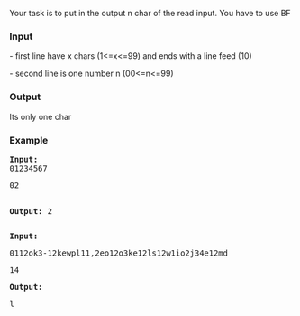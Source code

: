 <p>Your task is to put in the output n char of the read input. You have to use BF</p>
<h3>Input</h3>
<p>- first line have x chars (1&lt;=x&lt;=99) and ends with a line feed (10)</p>
<p>- second line is one number n (00&lt;=n&lt;=99)</p>
<h3>Output</h3>
<p>Its only one char</p>
<h3>Example</h3>
<pre><strong>Input:</strong>
01234567</pre>
<pre>02

<strong>Output:</strong>
2</pre>
<pre><strong>Input:</strong></pre>
<pre>0112ok3-12kewpl11,2eo12o3ke12ls12w1io2j34e12md</pre>
<pre>14</pre>
<pre><strong>Output:</strong></pre>
<pre>l</pre>
